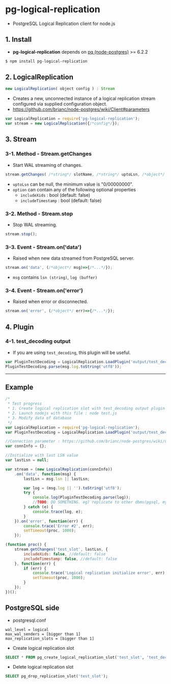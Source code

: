 # pg-logical-replication

- PostgreSQL Logical Replication client for node.js

## 1. Install
- **pg-logical-replication** depends on [pq (node-postgres)](https://github.com/brianc/node-postgres) >= 6.2.2

```sh
$ npm install pg-logical-replication
```

## 2. LogicalReplication
```javascript
new LogicalReplication( object config ) : Stream
```
- Creates a new, unconnected instance of a logical replication stream configured via supplied configuration object.
- https://github.com/brianc/node-postgres/wiki/Client#parameters

```javascript
var LogicalReplication = require('pg-logical-replication');
var stream = new LogicalReplication({/*config*/});
```

## 3. Stream
### 3-1. Method - Stream.getChanges
- Start WAL streaming of changes.
```javascript
stream.getChanges( /*string*/ slotName, /*string*/ uptoLsn, /*object*/ option, /*function(err)*/ initialErrorCallback );
```
- ```uptoLsn``` can be null, the minimum value is "0/00000000".
- ```option``` can contain any of the following optional properties
    - ```includeXids``` : bool (default: false)
    - ```includeTimestamp``` : bool (default: false)

### 3-2. Method - Stream.stop
- Stop WAL streaming.
```javascript
stream.stop();
```

### 3-3. Event - Stream.on('data')
- Raised when new data streamed from PostgreSQL server.
```javascript
stream.on('data', (/*object*/ msg)=>{/*...*/});
```
- ```msg``` contains ```lsn (string)```, ```log (buffer)```

### 3-4. Event - Stream.on('error')
- Raised when error or disconnected.
```javascript
stream.on('error', (/*object*/ err)=>{/*...*/});
```

## 4. Plugin
### 4-1. test_decoding output
- If you are using ```test_decoding```, this plugin will be useful.
```javascript
var PluginTestDecoding = LogicalReplication.LoadPlugin('output/test_decoding');
PluginTestDecoding.parse(msg.log.toString('utf8'));
```


----

## Example
```javascript
/*
 * Test progress
 * 1. Create logical replication slot with test_decoding output plugin : SELECT * FROM pg_create_logical_replication_slot('test_slot', 'test_decoding');
 * 2. Launch nodejs with this file : node test.js
 * 3. Modify data of database
 */
var LogicalReplication = require('pg-logical-replication');
var PluginTestDecoding = LogicalReplication.LoadPlugin('output/test_decoding');

//Connection parameter : https://github.com/brianc/node-postgres/wiki/Client#parameters
var connInfo = {};

//Initialize with last LSN value
var lastLsn = null;

var stream = (new LogicalReplication(connInfo))
	.on('data', function(msg) {
		lastLsn = msg.lsn || lastLsn;

		var log = (msg.log || '').toString('utf8');
		try {
			console.log(PluginTestDecoding.parse(log));
			//TODO: DO SOMETHING. eg) replicate to other dbms(pgsql, mysql, ...)
		} catch (e) {
			console.trace(log, e);
		}
	}).on('error', function(err) {
		console.trace('Error #2', err);
		setTimeout(proc, 1000);
	});

(function proc() {
	stream.getChanges('test_slot', lastLsn, {
		includeXids: false, //default: false
		includeTimestamp: false, //default: false
	}, function(err) {
		if (err) {
			console.trace('Logical replication initialize error', err);
			setTimeout(proc, 1000);
		}
	});
})();
```

## PostgreSQL side
- postgresql.conf
```
wal_level = logical
max_wal_senders = [bigger than 1]
max_replication_slots = [bigger than 1]
```
- Create logical replication slot
```sql
SELECT * FROM pg_create_logical_replication_slot('test_slot', 'test_decoding');
```
- Delete logical replication slot
```sql
SELECT pg_drop_replication_slot('test_slot');
```

